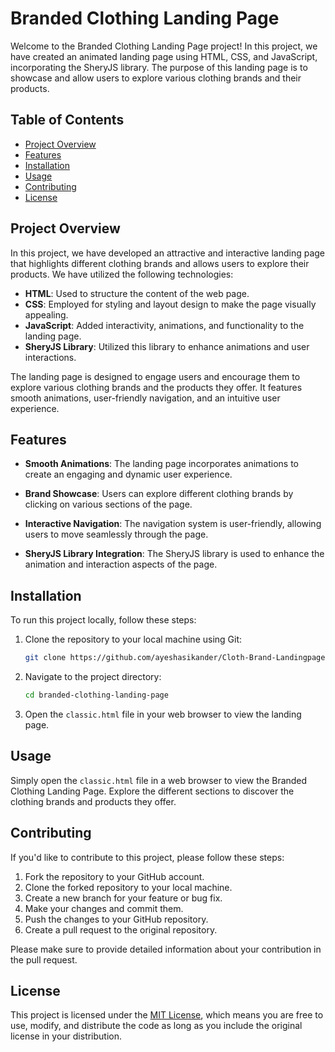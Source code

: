 # Branded Clothing Landing Page

Welcome to the Branded Clothing Landing Page project! In this project, we have created an animated landing page using HTML, CSS, and JavaScript, incorporating the SheryJS library. The purpose of this landing page is to showcase and allow users to explore various clothing brands and their products.

## Table of Contents
- [Project Overview](#project-overview)
- [Features](#features)
- [Installation](#installation)
- [Usage](#usage)
- [Contributing](#contributing)
- [License](#license)

## Project Overview

In this project, we have developed an attractive and interactive landing page that highlights different clothing brands and allows users to explore their products. We have utilized the following technologies:

- **HTML**: Used to structure the content of the web page.
- **CSS**: Employed for styling and layout design to make the page visually appealing.
- **JavaScript**: Added interactivity, animations, and functionality to the landing page.
- **SheryJS Library**: Utilized this library to enhance animations and user interactions.

The landing page is designed to engage users and encourage them to explore various clothing brands and the products they offer. It features smooth animations, user-friendly navigation, and an intuitive user experience.

## Features

- **Smooth Animations**: The landing page incorporates animations to create an engaging and dynamic user experience.

- **Brand Showcase**: Users can explore different clothing brands by clicking on various sections of the page.

- **Interactive Navigation**: The navigation system is user-friendly, allowing users to move seamlessly through the page.


- **SheryJS Library Integration**: The SheryJS library is used to enhance the animation and interaction aspects of the page.

## Installation

To run this project locally, follow these steps:

1. Clone the repository to your local machine using Git:
   ```bash
   git clone https://github.com/ayeshasikander/Cloth-Brand-Landingpage.git
   ```

2. Navigate to the project directory:
   ```bash
   cd branded-clothing-landing-page
   ```

3. Open the `classic.html` file in your web browser to view the landing page.

## Usage

Simply open the `classic.html` file in a web browser to view the Branded Clothing Landing Page. Explore the different sections to discover the clothing brands and products they offer.

## Contributing

If you'd like to contribute to this project, please follow these steps:

1. Fork the repository to your GitHub account.
2. Clone the forked repository to your local machine.
3. Create a new branch for your feature or bug fix.
4. Make your changes and commit them.
5. Push the changes to your GitHub repository.
6. Create a pull request to the original repository.

Please make sure to provide detailed information about your contribution in the pull request.

## License

This project is licensed under the [MIT License](LICENSE), which means you are free to use, modify, and distribute the code as long as you include the original license in your distribution.